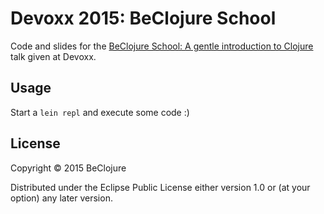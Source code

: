 # Devoxx 2015: BeClojure School


Code and slides for the [BeClojure School: A gentle introduction to Clojure](http://cfp.devoxx.be/2015/talk/BSR-7365/BeClojure_School:_A_gentle_introduction_to_Clojure) talk given at Devoxx.

## Usage

Start a ```lein repl``` and execute some code :)

## License

Copyright © 2015 BeClojure

Distributed under the Eclipse Public License either version 1.0 or (at
your option) any later version.

